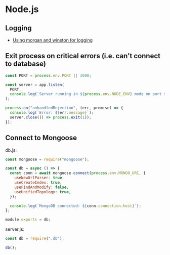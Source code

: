 # Node.js

## Logging

- [Using morgan and winston for logging](https://stackoverflow.com/questions/27906551/node-js-logging-use-morgan-and-winston)

## Exit process on critical errors (i.e. can't connect to database)

```javascript
const PORT = process.env.PORT || 3000;

const server = app.listen(
  PORT,
  console.log(`Server running in ${process.env.NODE_ENV} mode on port ${PORT}`)
);

process.on("unhandledRejection", (err, promise) => {
  console.log(`Error: ${err.message}`);
  server.close(() => process.exit(1));
});
```

## Connect to Mongoose

db.js:

```javascript
const mongoose = require("mongoose");

const db = async () => {
  const conn = await mongoose.connect(process.env.MONGO_URI, {
    useNewUrlParser: true,
    useCreateIndex: true,
    useFindAndModify: false,
    useUnifiedTopology: true,
  });

  console.log(`MongoDB connected: ${conn.connection.host}`);
};

module.exports = db;
```

server.js:

```javascript
const db = require(".db");

db();
```
